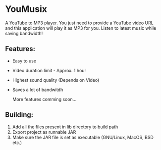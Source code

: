 # YouMusix

A YouTube to MP3 player. You just need to provide a YouTube video URL and this application will play it as MP3 for you. Listen to latest music while saving bandwidth!

## Features:

* Easy to use
* Video duration limit - Approx. 1 hour
* Highest sound quality (Depends on Video)
* Saves a lot of bandwitdh

  More features comming soon...

## Building:

 1) Add all the files present in lib directory to build path
 2) Export project as runnable JAR
 3) Make sure the JAR file is set as executable (GNU/Linux, MacOS, BSD etc.)
